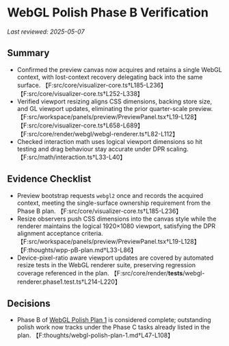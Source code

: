 # WebGL Polish Phase B Verification

_Last reviewed: 2025-05-07_

## Summary

- Confirmed the preview canvas now acquires and retains a single WebGL context, with
  lost-context recovery delegating back into the same surface. 【F:src/core/visualizer-core.ts†L185-L236】【F:src/core/visualizer-core.ts†L252-L338】
- Verified viewport resizing aligns CSS dimensions, backing store size, and GL
  viewport updates, eliminating the prior quarter-scale preview. 【F:src/workspace/panels/preview/PreviewPanel.tsx†L19-L128】【F:src/core/visualizer-core.ts†L658-L689】【F:src/core/render/webgl/webgl-renderer.ts†L82-L112】
- Checked interaction math uses logical viewport dimensions so hit testing and
  drag behaviour stay accurate under DPR scaling. 【F:src/math/interaction.ts†L33-L40】

## Evidence Checklist

- Preview bootstrap requests `webgl2` once and records the acquired context, meeting
  the single-surface ownership requirement from the Phase B plan. 【F:src/core/visualizer-core.ts†L185-L236】
- Resize observers push CSS dimensions into the canvas style while the renderer
  maintains the logical 1920×1080 viewport, satisfying the DPR alignment acceptance
  criteria. 【F:src/workspace/panels/preview/PreviewPanel.tsx†L19-L128】【F:thoughts/wpp-pB-plan.md†L33-L86】
- Device-pixel-ratio aware viewport updates are covered by automated resize tests
  in the WebGL renderer suite, preserving regression coverage referenced in the
  plan. 【F:src/core/render/__tests__/webgl-renderer.phase1.test.ts†L214-L220】

## Decisions

- Phase B of [WebGL Polish Plan 1](./webgl-polish-plan-1.md) is considered complete;
  outstanding polish work now tracks under the Phase C tasks already listed in the
  plan. 【F:thoughts/webgl-polish-plan-1.md†L47-L108】
